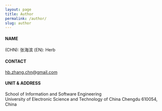 ```yaml
---
layout: page
title: Author
permalink: /author/
slug: author
---
```


#### NAME
(CHN): 张海滨 
(EN): Herb 

#### CONTACT
hb.zhang.chn@gmail.com

#### UNIT & ADDRESS	
School of Information and Software Engineering  
University of Electronic Science and Technology of China
Chengdu 610054, China
